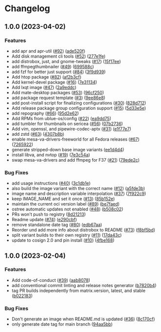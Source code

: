 # Changelog

## 1.0.0 (2023-04-02)


### Features

* add apr and apr-util ([#92](https://github.com/bigpod98/main/issues/92)) ([ade520f](https://github.com/bigpod98/main/commit/ade520f7e50a12b40672b50b184fba6a41e2d002))
* Add disk management cli tools ([#52](https://github.com/bigpod98/main/issues/52)) ([277e1fe](https://github.com/bigpod98/main/commit/277e1fe0260a22ec76bf9ca45b226144bc1433ff))
* add distrobox, just, and gnome-tweaks ([#17](https://github.com/bigpod98/main/issues/17)) ([15f17ee](https://github.com/bigpod98/main/commit/15f17ee7b779b5331e99a08701b629f53906c050))
* add ffmpegthumbnailer ([#49](https://github.com/bigpod98/main/issues/49)) ([699588c](https://github.com/bigpod98/main/commit/699588cf94a18060835c458452c6a828a6ad7435))
* add fzf for better just support ([#84](https://github.com/bigpod98/main/issues/84)) ([3f9d939](https://github.com/bigpod98/main/commit/3f9d9398ca7b1754234ef06111b66037b2f3531b))
* Add htop package ([#82](https://github.com/bigpod98/main/issues/82)) ([af2b3cf](https://github.com/bigpod98/main/commit/af2b3cfd1f3d8a0e52c03166a553d5f33e156638))
* Add kernel-devel package ([#16](https://github.com/bigpod98/main/issues/16)) ([7e31134](https://github.com/bigpod98/main/commit/7e311342aa80e20ad2c4762b033a6b714a5ae334))
* Add lxqt image ([#47](https://github.com/bigpod98/main/issues/47)) ([2a9eddc](https://github.com/bigpod98/main/commit/2a9eddc4bf67f34763a8c2e3f53642613a228afa))
* Add mate-desktop packages ([#53](https://github.com/bigpod98/main/issues/53)) ([96cf250](https://github.com/bigpod98/main/commit/96cf250141d9ea737a3956f0955a20ad813619ed))
* add package request template ([#3](https://github.com/bigpod98/main/issues/3)) ([9ee86e8](https://github.com/bigpod98/main/commit/9ee86e80c622aef297a7770dc7ec4a02c87affa6))
* add post-install script for finalizing configurations ([#30](https://github.com/bigpod98/main/issues/30)) ([828d712](https://github.com/bigpod98/main/commit/828d71209ee612ccc6373ba76982f63b268d07dc))
* Add release package group configuration support ([#15](https://github.com/bigpod98/main/issues/15)) ([5d33e5e](https://github.com/bigpod98/main/commit/5d33e5e235b26ff56bcf7db7319d5b1d1acadac4))
* add repography ([#66](https://github.com/bigpod98/main/issues/66)) ([95d2e62](https://github.com/bigpod98/main/commit/95d2e62e2e90d7a5f5f76569678e522441e7972f))
* Add RPMs from ublue-os/config ([#22](https://github.com/bigpod98/main/issues/22)) ([ea9dd75](https://github.com/bigpod98/main/commit/ea9dd75d7ef8be10afb33a94e1d391a2dcde8bba))
* add tumbler for thumbnails on sericea ([#56](https://github.com/bigpod98/main/issues/56)) ([07b2736](https://github.com/bigpod98/main/commit/07b2736f03f3b054eebb01ce1f2d668d5284e7bf))
* Add vim, openssl, and pipewire-codec-aptx ([#31](https://github.com/bigpod98/main/issues/31)) ([e1f77e7](https://github.com/bigpod98/main/commit/e1f77e79b99150fff55cd07190f608f7ddd48e5d))
* add zstd ([#63](https://github.com/bigpod98/main/issues/63)) ([4307b8b](https://github.com/bigpod98/main/commit/4307b8bc3fe6f087c0251f0e7105ac173035baac))
* enable mesa-va-drivers-freeworld for all Fedora releases ([#67](https://github.com/bigpod98/main/issues/67)) ([7265922](https://github.com/bigpod98/main/commit/7265922d0a781c396f334582df7a1b04f3a2a32b))
* generate stripped-down base image variants ([ee1d4d4](https://github.com/bigpod98/main/commit/ee1d4d432b0bcd620894412fa30daf9a556bf8b4))
* install libva, and nvtop ([#19](https://github.com/bigpod98/main/issues/19)) ([7e3c54a](https://github.com/bigpod98/main/commit/7e3c54a7a5810e20f53998a432c9d45be38cba78))
* swap mesa-va-drivers and add ffmpeg for F37 ([#21](https://github.com/bigpod98/main/issues/21)) ([79ede2c](https://github.com/bigpod98/main/commit/79ede2ca5028187e29ee7e5c83275b0eff20e55e))


### Bug Fixes

* add usage instructions ([#40](https://github.com/bigpod98/main/issues/40)) ([3c1db1e](https://github.com/bigpod98/main/commit/3c1db1ed5965b3f1547c3cf5f560273cfa0332e3))
* also build the image variant with the correct name ([#12](https://github.com/bigpod98/main/issues/12)) ([a5fde3b](https://github.com/bigpod98/main/commit/a5fde3b9edb2ad3c04e0af25b4f2e3a5c1ebadc4))
* image name and description variable interpolation ([#37](https://github.com/bigpod98/main/issues/37)) ([7f922c9](https://github.com/bigpod98/main/commit/7f922c9343878ceb9a09bba0126ed55e19edc23a))
* keep IMAGE_NAME and set it once ([#13](https://github.com/bigpod98/main/issues/13)) ([85b152e](https://github.com/bigpod98/main/commit/85b152ec097f3be9b15a87b39bffa7ba022ba968))
* maintain the current oci version label ([#89](https://github.com/bigpod98/main/issues/89)) ([be7faed](https://github.com/bigpod98/main/commit/be7faeda71ca2a96e0471d0fada59052b8db3c3d))
* ostree automatic updates not enabled ([#48](https://github.com/bigpod98/main/issues/48)) ([b508c02](https://github.com/bigpod98/main/commit/b508c02b0200846a50e62d31479d7ba83b424b00))
* PRs won't push to registry ([8d21213](https://github.com/bigpod98/main/commit/8d212133ec05899d1ae1e35f2de5a730a55b1364))
* Readme update ([#74](https://github.com/bigpod98/main/issues/74)) ([e290cbf](https://github.com/bigpod98/main/commit/e290cbfd0503598994cc7fee18dde883373783a2))
* remove standalone date tag ([#80](https://github.com/bigpod98/main/issues/80)) ([edb67aa](https://github.com/bigpod98/main/commit/edb67aa48326ac59891e8e28779c0d2b05a92f0f))
* Reorder und add more info about distrobox to README ([#73](https://github.com/bigpod98/main/issues/73)) ([f8bf5bd](https://github.com/bigpod98/main/commit/f8bf5bdac57f777050da058b7590339254847467))
* split variant builds to their own registry ([#11](https://github.com/bigpod98/main/issues/11)) ([17da43c](https://github.com/bigpod98/main/commit/17da43c69d2850501ae611370e8890f02d44de2b))
* update to cosign 2.0 and pin install ([#10](https://github.com/bigpod98/main/issues/10)) ([4fbe168](https://github.com/bigpod98/main/commit/4fbe1688e9dce81efd9597bcd46caaf75945f7d3))

## 1.0.0 (2023-02-04)


### Features

* Add code-of-conduct ([#39](https://github.com/ublue-os/base/issues/39)) ([aab8078](https://github.com/ublue-os/base/commit/aab8078cfdc7d2354e057a0ca4771d3a53d2df4c))
* add conventional commit linting and release notes generator ([b7820b4](https://github.com/ublue-os/base/commit/b7820b4ba312ca939d0dc977ed9f6a08d135324b))
* tag PR builds independently from matrix.version, latest, and stable ([b022183](https://github.com/ublue-os/base/commit/b02218386235e6d40a11a48b5b1171e9acf8d1eb))


### Bug Fixes

* Don't generate an image when README.md is updated ([#36](https://github.com/ublue-os/base/issues/36)) ([8c170cf](https://github.com/ublue-os/base/commit/8c170cfe89dd306eec0940f4dc50ed245c94bc2b))
* only generate date tag for main branch ([94aa5bb](https://github.com/ublue-os/base/commit/94aa5bb8df2aac0985d4c9422b19b0c03a3f25b0))
